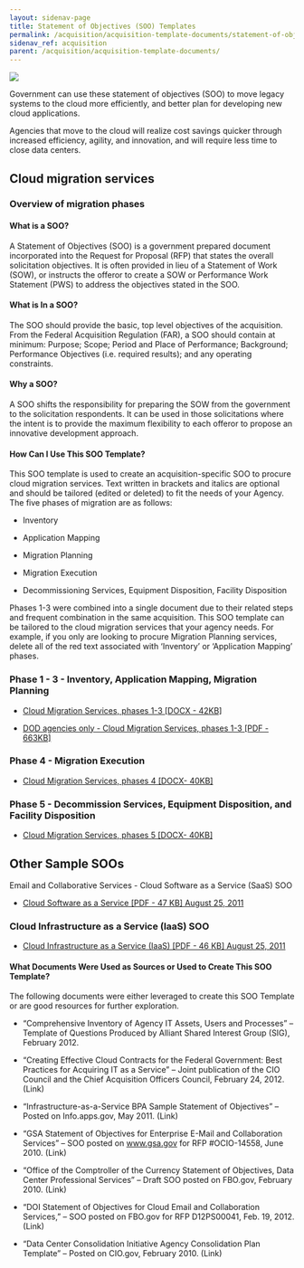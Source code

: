 ```yaml
---
layout: sidenav-page
title: Statement of Objectives (SOO) Templates
permalink: /acquisition/acquisition-template-documents/statement-of-objectives/
sidenav_ref: acquisition
parent: /acquisition/acquisition-template-documents/
---
```



  <div class="usa-grid">
    <div class="usa-width-one-fourth">
        <img al="Download Icon" src="{{ site.baseurl}}/assets/img/download.svg" class="help-icon">
    </div>
    <div class="usa-width-three-fourths">
        <p>Government can use these statement of objectives (SOO) to move legacy systems to the cloud more efficiently, and better plan for developing new cloud applications.</p>
        <p>Agencies that move to the cloud will realize cost savings quicker through increased efficiency, agility, and innovation, and will require less time to close data centers.</p>
    </div>
  </div>

## Cloud migration services

### Overview of migration phases

#### What is a SOO?
A  Statement of Objectives (SOO) is a government prepared document incorporated into the Request for Proposal (RFP) that states the overall solicitation objectives.  It is often provided in lieu of a Statement of Work (SOW), or instructs the offeror to create a SOW or Performance Work Statement (PWS) to address the objectives stated in the SOO.   

#### What is In a SOO? 
The SOO should provide the basic, top level objectives of the acquisition.  From the Federal Acquisition Regulation (FAR), a SOO should contain at minimum: Purpose; Scope; Period and Place of Performance; Background; Performance Objectives (i.e. required results); and any operating constraints.

#### Why a SOO? 
A SOO shifts the responsibility for preparing the SOW from the government to the solicitation respondents.  It can be used in those solicitations where the intent is to provide the maximum flexibility to each offeror to propose an innovative development approach.  

#### How Can I Use This SOO Template?
This SOO template is used to create an acquisition-specific SOO to procure cloud migration services.  Text written in brackets and italics are optional and should be tailored (edited or deleted) to fit the needs of your Agency.  The five phases of migration are as follows: 
* Inventory

* Application Mapping

* Migration Planning

* Migration Execution

* Decommissioning Services, Equipment Disposition, Facility Disposition

Phases 1-3 were combined into a single document due to their related steps and frequent combination in the same acquisition.  This SOO template can be tailored to the cloud migration services that your agency needs.  For example, if you only are looking to procure Migration Planning services, delete all of the red text associated with ‘Inventory’ or ‘Application Mapping’ phases.

### Phase 1 - 3 - Inventory, Application Mapping, Migration Planning

* [Cloud Migration Services, phases 1-3 [DOCX - 42KB]](https://www.gsa.gov/cdnstatic/Cloud-migration-services-soo-template-for-phases-1-3-final.docx)

* [DOD agencies only - Cloud Migration Services, phases 1-3 [PDF - 663KB]](https://www.gsa.gov/cdnstatic/DoDCloudSOOTemplate2016.pdf)


### Phase 4 - Migration Execution

* [Cloud Migration Services, phases 4 [DOCX- 40KB]](https://www.gsa.gov/cdnstatic/Cloud-migration-services-soo-template-for-phase-4-final-20120920_%285%29.docx)


### Phase 5 - Decommission Services, Equipment Disposition, and Facility Disposition

* [Cloud Migration Services, phases 5 [DOCX- 40KB]](http://go.usa.gov/g88P)

## Other Sample SOOs
Email and Collaborative Services - Cloud Software as a Service (SaaS) SOO

* [Cloud Software as a Service [PDF - 47 KB] August 25, 2011](https://www.gsa.gov/cdnstatic/Email_Cloud_SOO.pdf)

### Cloud Infrastructure  as a Service (IaaS) SOO

* [Cloud Infrastructure as a Service (IaaS) [PDF - 46 KB] August 25, 2011](https://www.gsa.gov/cdnstatic/Enterprise_Cloud__IaaS.pdf)


#### What Documents Were Used as Sources or Used to Create This SOO Template? 
The following documents were either leveraged to create this SOO Template or are good resources for further exploration. 
* “Comprehensive Inventory of Agency IT Assets, Users and Processes” – Template of Questions Produced by Alliant Shared Interest Group (SIG), February 2012. 

* “Creating Effective Cloud Contracts for the Federal Government: Best Practices for Acquiring IT as a Service” – Joint publication of the CIO Council and the Chief Acquisition Officers Council, February 24, 2012. (Link) 

* “Infrastructure-as-a-Service BPA Sample Statement of Objectives” – Posted on Info.apps.gov, May 2011. (Link) 

* “GSA Statement of Objectives for Enterprise E-Mail and Collaboration Services” – SOO posted on www.gsa.gov for RFP #OCIO-14558, June 2010. (Link) 

* “Office of the Comptroller of the Currency Statement of Objectives, Data Center Professional Services” – Draft SOO posted on FBO.gov, February 2010. (Link)

* “DOI Statement of Objectives for Cloud Email and Collaboration Services,” – SOO posted on FBO.gov for RFP D12PS00041, Feb. 19, 2012. (Link) 

* “Data Center Consolidation Initiative Agency Consolidation Plan Template” – Posted on CIO.gov, February 2010. (Link)  



